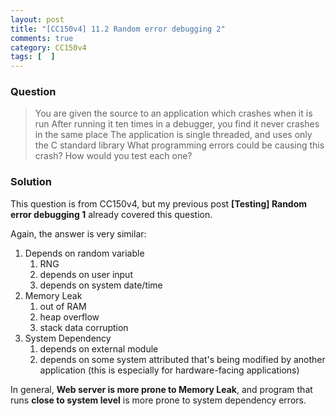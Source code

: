 ```yaml
---
layout: post
title: "[CC150v4] 11.2 Random error debugging 2"
comments: true
category: CC150v4
tags: [  ]
---
```


### Question

> You are given the source to an application which crashes when it is run After running it ten times in a debugger, you find it never crashes in the same place The application is single threaded, and uses only the C standard library What programming errors could be causing this crash? How would you test each one? 

### Solution

This question is from CC150v4, but my previous post __[Testing] Random error debugging 1__ already covered this question. 

Again, the answer is very similar: 

1. Depends on random variable
	1. RNG
	1. depends on user input
	1. depends on system date/time
1. Memory Leak
	1. out of RAM
	1. heap overflow
	1. stack data corruption
1. System Dependency
	1. depends on external module
	1. depends on some system attributed that's being modified by another application (this is especially for hardware-facing applications)

In general, __Web server is more prone to Memory Leak__, and program that runs __close to system level__ is more prone to system dependency errors. 
